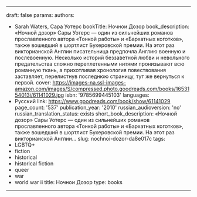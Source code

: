 ---
draft: false
params:
  authors:
  - Sarah Waters, Сара Уотерс
  bookTitle: Ночнои Дозор
  book_description: «Ночной дозор» Сары Уотерс — один из сильнейших романов прославленного
    автора «Тонкой работы» и «Бархатных коготков», также вошедший в шортлист Букеровской
    премии. На этот раз викторианской Англии писательница предпочла Англию военную
    и послевоенную. Несколько историй беззаветной любви и невольного предательства
    сложно переплетенными нитями пронизывают всю романную ткань, а прихотливая хронология
    повествования заставляет, перелистнув последнюю страницу, тут же вернуться к первой.
  cover: https://images-na.ssl-images-amazon.com/images/S/compressed.photo.goodreads.com/books/1653154013i/61141029.jpg
  isbn: '9785699445103'
  languages:
  - Русский
  link: https://www.goodreads.com/book/show/61141029
  page_count: '537'
  publication_year: '2010'
  russian_audioversion: 'no'
  russian_translation_status: exists
  short_book_description: «Ночной дозор» Сары Уотерс — один из сильнейших романов
    прославленного автора «Тонкой работы» и «Бархатных коготков», также вошедший в
    шортлист Букеровской премии. На этот раз викторианской Англии...
  slug: nochnoi-dozor-da8e017c
  tags:
  - LGBTQ+
  - fiction
  - historical
  - historical fiction
  - queer
  - war
  - world war ii
title: Ночнои Дозор
type: books
------

